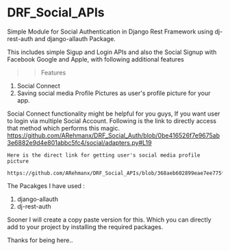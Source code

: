 # DRF_Social_APIs
Simple Module for Social Authentication in Django Rest Framework using dj-rest-auth and django-allauth Package.

This includes simple Sigup and Login APIs and also the Social Signup with Facebook Google and Apple, with following additional features
>> Features
  1. Social Connect 
  2. Saving social media Profile Pictures as user's profile picture for your app.
  
   Social Connect functionality might be helpful for you guys, If you want user to login via multiple Social Account. Following is the link to directly access that method which performs this magic.
      https://github.com/ARehmanx/DRF_Social_Auth/blob/0be416526f7e9675ab3e6882e9d4e801abbc5fc4/social/adapters.py#L19

    Here is the direct link for getting user's social media profile picture 
      https://github.com/ARehmanx/DRF_Social_APIs/blob/368aeb602899eae7ee775fa45b01fd7b8b257459/social/api/v1/viewsets.py#L20

The Pacakges I have used :
1. django-allauth
2. dj-rest-auth

Sooner I will create a copy paste version for this. Which you can directly add to your project by installing the required packages.

Thanks for being here..
